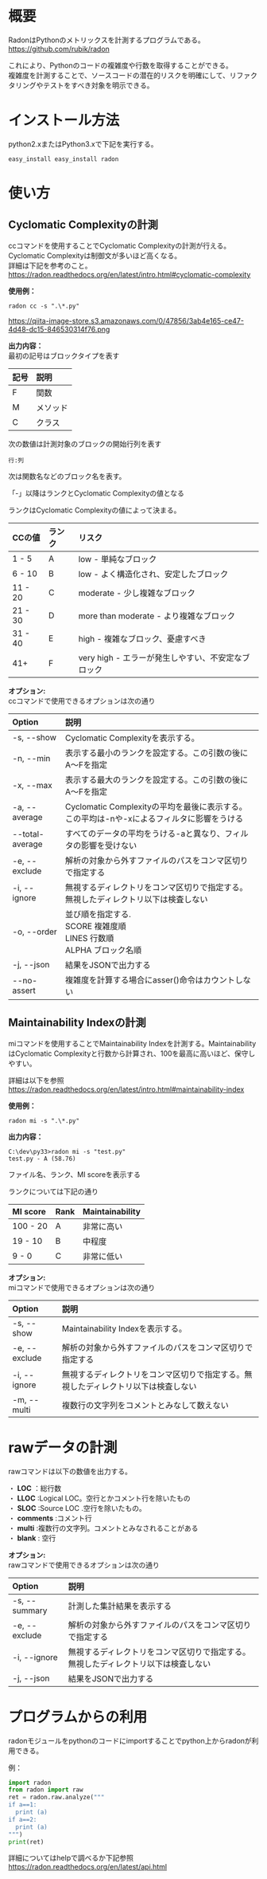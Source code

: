 # 概要  
RadonはPythonのメトリックスを計測するプログラムである。  
https://github.com/rubik/radon  
  
これにより、Pythonのコードの複雑度や行数を取得することができる。  
複雑度を計測することで、ソースコードの潜在的リスクを明確にして、リファクタリングやテストをすべき対象を明示できる。  
  
  
# インストール方法  
  
python2.xまたはPython3.xで下記を実行する。  
  
```
easy_install easy_install radon
```  
  
# 使い方  
## Cyclomatic Complexityの計測  
ccコマンドを使用することでCyclomatic Complexityの計測が行える。Cyclomatic Complexityは制御文が多いほど高くなる。  
詳細は下記を参考のこと。  
https://radon.readthedocs.org/en/latest/intro.html#cyclomatic-complexity  
  
  
 __使用例：__   
  
```
radon cc -s ".\*.py"
```  
  
https://qiita-image-store.s3.amazonaws.com/0/47856/3ab4e165-ce47-4d48-dc15-846530314f76.png  
  
 __出力内容：__   
最初の記号はブロックタイプを表す  
  
|記号|説明|  
|:---|:---|  
|F|関数|  
|M|メソッド|  
|C|クラス|  
  
  
次の数値は計測対象のブロックの開始行列を表す  
  
```
行:列
```  
  
次は関数名などのブロック名を表す。  
  
「-」以降はランクとCyclomatic Complexityの値となる  
  
ランクはCyclomatic Complexityの値によって決まる。  
  
|CCの値|ランク|リスク|  
|:-----|:-----|:-----|  
|1 - 5 |A|low - 単純なブロック|  
|6 - 10|B|low - よく構造化され、安定したブロック|  
|11 - 20|C|moderate - 少し複雑なブロック|  
|21 - 30|D|more than moderate - より複雑なブロック|  
|31 - 40|E|high - 複雑なブロック、憂慮すべき|  
|41+ |F|very high - エラーが発生しやすい、不安定なブロック|  
  
 __オプション:__   
ccコマンドで使用できるオプションは次の通り  
  
|Option|説明|  
|:-----|:---|  
|-s, --show|Cyclomatic Complexityを表示する。|  
|-n, --min|表示する最小のランクを設定する。この引数の後に A～Fを指定|  
|-x, --max|表示する最大のランクを設定する。この引数の後に A～Fを指定|  
|-a, --average|Cyclomatic Complexityの平均を最後に表示する。この平均は-nや-xによるフィルタに影響をうける|  
|--total-average|すべてのデータの平均をうける-aと異なり、フィルタの影響を受けない|  
|-e, --exclude|解析の対象から外すファイルのパスをコンマ区切りで指定する|  
| -i, --ignore|無視するディレクトリをコンマ区切りで指定する。無視したディレクトリ以下は検査しない|  
|-o, --order|並び順を指定する.<BR>SCORE 複雑度順<BR>LINES 行数順<BR>ALPHA ブロック名順|  
| -j, --json|結果をJSONで出力する|  
|--no-assert|複雑度を計算する場合にasser()命令はカウントしない|  
  
## Maintainability Indexの計測  
miコマンドを使用することでMaintainability Indexを計測する。MaintainabilityはCyclomatic Complexityと行数から計算され、100を最高に高いほど、保守しやすい。  
  
詳細は以下を参照  
https://radon.readthedocs.org/en/latest/intro.html#maintainability-index  
  
 __使用例：__   
  
```
radon mi -s ".\*.py"
```  
  
 __出力内容：__   
  
```
C:\dev\py33>radon mi -s "test.py"
test.py - A (58.76)
```  
  
ファイル名、ランク、MI scoreを表示する  
  
ランクについては下記の通り  
  
|MI score|Rank|Maintainability|  
|:-------|:---|:--------------|  
|100 - 20|A|非常に高い|  
|19 - 10|B|中程度|  
|9 - 0|C|非常に低い|  
  
 __オプション:__   
miコマンドで使用できるオプションは次の通り  
  
|Option|説明|  
|:-----|:---|  
|-s, --show|Maintainability Indexを表示する。|  
|-e, --exclude|解析の対象から外すファイルのパスをコンマ区切りで指定する|  
|-i, --ignore|無視するディレクトリをコンマ区切りで指定する。無視したディレクトリ以下は検査しない|  
| -m, --multi|複数行の文字列をコメントとみなして数えない|  
  
# rawデータの計測  
rawコマンドは以下の数値を出力する。  
  
・ __LOC__ ：総行数  
・ __LLOC__ :Logical LOC。空行とかコメント行を除いたもの  
・ __SLOC__ :Source LOC .空行を除いたもの。  
・ __comments__ :コメント行  
・ __multi__ :複数行の文字列。コメントとみなされることがある  
・ __blank__ : 空行  
  
 __オプション:__   
rawコマンドで使用できるオプションは次の通り  
  
|Option|説明|  
|:-----|:---|  
|-s, --summary|計測した集計結果を表示する|  
|-e, --exclude|解析の対象から外すファイルのパスをコンマ区切りで指定する|  
|-i, --ignore|無視するディレクトリをコンマ区切りで指定する。無視したディレクトリ以下は検査しない|  
| -j, --json|結果をJSONで出力する|  
  
# プログラムからの利用  
radonモジュールをpythonのコードにimportすることでpython上からradonが利用できる。  
  
例：  
  
```py
import radon
from radon import raw
ret = radon.raw.analyze("""
if a==1:
  print (a)
if a==2:
  print (a)
""")
print(ret)
```  
  
詳細についてはhelpで調べるか下記参照  
https://radon.readthedocs.org/en/latest/api.html  
